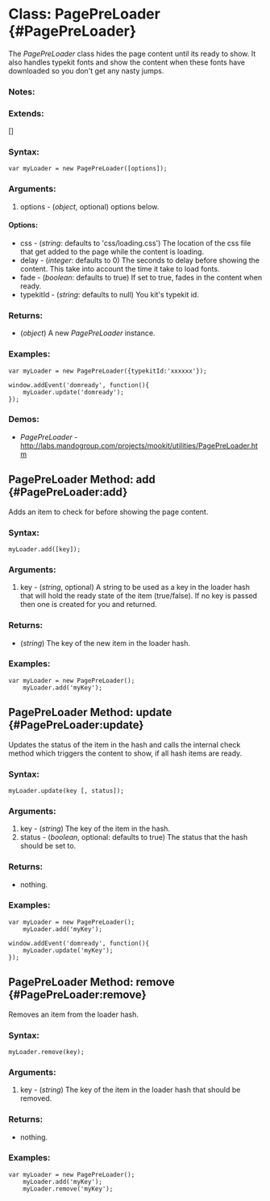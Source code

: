 Class: PagePreLoader {#PagePreLoader}
=============================

The *PagePreLoader* class hides the page content until its ready to show. It also handles typekit fonts and show the content when these fonts have downloaded so you don't get any nasty jumps.

### Notes:


### Extends:

[]

### Syntax:

	var myLoader = new PagePreLoader([options]);

### Arguments:

1. options   - (*object*, optional) options below.

#### Options:

* css     		- (*string*: defaults to 'css/loading.css') The location of the css file that get added to the page while the content is loading.
* delay        	- (*integer*: defaults to 0) The seconds to delay before showing the content. This take into account the time it take to load fonts.
* fade     		- (*boolean*: defaults to true) If set to true, fades in the content when ready.
* typekitId     - (*string*: defaults to null) You kit's typekit id.

### Returns:

* (*object*) A new *PagePreLoader* instance.


### Examples:

	var myLoader = new PagePreLoader({typekitId:'xxxxxx'});
	
	window.addEvent('domready', function(){
		myLoader.update('domready');
	});

### Demos:

- *PagePreLoader* - <http://labs.mandogroup.com/projects/mookit/utilities/PagePreLoader.htm>



PagePreLoader Method: add {#PagePreLoader:add}
----------------------------------------------------

Adds an item to check for before showing the page content.

### Syntax:

	myLoader.add([key]);

### Arguments:

1. key - (*string*, optional) A string to be used as a key in the loader hash that will hold the ready state of the item (true/false). If no key is passed then one is created for you and returned.

### Returns:

* (*string*) The key of the new item in the loader hash.

### Examples:

	var myLoader = new PagePreLoader();
		myLoader.add('myKey');



PagePreLoader Method: update {#PagePreLoader:update}
----------------------------------------------------

Updates the status of the item in the hash and calls the internal check method which triggers the content to show, if all hash items are ready.

### Syntax:

	myLoader.update(key [, status]);

### Arguments:

1. key - (*string*) The key of the item in the hash.
2. status - (*boolean*, optional: defaults to true) The status that the hash should be set to.

### Returns:

* nothing.

### Examples:

	var myLoader = new PagePreLoader();
		myLoader.add('myKey');
	
	window.addEvent('domready', function(){
		myLoader.update('myKey');
	});



PagePreLoader Method: remove {#PagePreLoader:remove}
----------------------------------------------------

Removes an item from the loader hash.

### Syntax:

	myLoader.remove(key);

### Arguments:

1. key - (*string*) The key of the item in the loader hash that should be removed.

### Returns:

* nothing.

### Examples:

	var myLoader = new PagePreLoader();
		myLoader.add('myKey');
		myLoader.remove('myKey');





